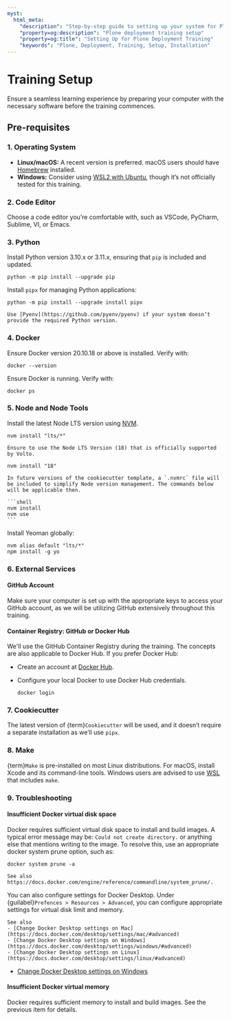 ```yaml
---
myst:
  html_meta:
    "description": "Step-by-step guide to setting up your system for Plone deployment training"
    "property=og:description": "Plone deployment training setup"
    "property=og:title": "Setting Up for Plone Deployment Training"
    "keywords": "Plone, Deployment, Training, Setup, Installation"
---
```


# Training Setup

Ensure a seamless learning experience by preparing your computer with the necessary software before the training commences.

## Pre-requisites

### 1. **Operating System**

- **Linux/macOS:** A recent version is preferred. macOS users should have [Homebrew](https://brew.sh/) installed.
- **Windows:** Consider using [WSL2 with Ubuntu](https://ubuntu.com/tutorials/install-ubuntu-on-wsl2-on-windows-10), though it’s not officially tested for this training.

### 2. **Code Editor**

Choose a code editor you’re comfortable with, such as VSCode, PyCharm, Sublime, VI, or Emacs.

### 3. **Python**

Install Python version 3.10.x or 3.11.x, ensuring that `pip` is included and updated.

```shell
python -m pip install --upgrade pip
```

Install `pipx` for managing Python applications:

```shell
python -m pip install --upgrade install pipx
```

```{tip}
Use [Pyenv](https://github.com/pyenv/pyenv) if your system doesn’t provide the required Python version.
```

### 4. **Docker**

Ensure Docker version 20.10.18 or above is installed. Verify with:

```shell
docker --version
```

Ensure Docker is running. Verify with:

```shell
docker ps
```

### 5. **Node and Node Tools**

Install the latest Node LTS version using [NVM](https://github.com/nvm-sh/nvm/blob/master/README.md).

```shell
nvm install "lts/*"
```

```{warning}
Ensure to use the Node LTS Version (18) that is officially supported by Volto.
```

```shell
nvm install "18"
```

````{todo}
In future versions of the cookiecutter template, a `.nvmrc` file will be included to simplify Node version management. The commands below will be applicable then.

```shell
nvm install
nvm use
```
````

Install Yeoman globally:

```shell
nvm alias default "lts/*"
npm install -g yo
```

### 6. **External Services**

#### GitHub Account

Make sure your computer is set up with the appropriate keys to access your GitHub account,
as we will be utilizing GitHub extensively throughout this training.

#### Container Registry: GitHub or Docker Hub

We'll use the GitHub Container Registry during the training. The concepts are also applicable to Docker Hub. If you prefer Docker Hub:

- Create an account at [Docker Hub](https://hub.docker.com/).
- Configure your local Docker to use Docker Hub credentials.

  ```shell
  docker login
  ```

### 7. **Cookiecutter**

The latest version of {term}`Cookiecutter` will be used, and it doesn’t require a separate installation as we’ll use `pipx`.

### 8. **Make**

{term}`Make` is pre-installed on most Linux distributions. For macOS, install Xcode and its command-line tools. Windows users are advised to use [WSL](https://learn.microsoft.com/en-us/windows/wsl/install) that includes `make`.

### 9. **Troubleshooting**

#### Insufficient Docker virtual disk space

Docker requires sufficient virtual disk space to install and build images. A typical error message may be: `Could not create directory.` or anything else that mentions writing to the image.
To resolve this, use an appropriate docker system prune option, such as:

```shell
docker system prune -a
```

```{seealso}
See also https://docs.docker.com/engine/reference/commandline/system_prune/.
```

You can also configure settings for Docker Desktop.
Under {guilabel}`Prefences > Resources > Advanced`, you can configure appropriate settings for virtual disk limit and memory.

```{seealso}
See also
- [Change Docker Desktop settings on Mac](https://docs.docker.com/desktop/settings/mac/#advanced)
- [Change Docker Desktop settings on Windows](https://docs.docker.com/desktop/settings/windows/#advanced)
- [Change Docker Desktop settings on Linux](https://docs.docker.com/desktop/settings/linux/#advanced)
```
- [Change Docker Desktop settings on Windows](https://docs.docker.com/desktop/settings/windows/)

#### Insufficient Docker virtual memory

Docker requires sufficient memory to install and build images. See the previous item for details.

